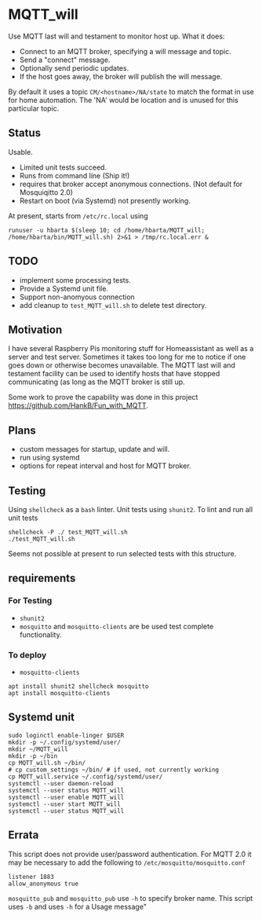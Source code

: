 # MQTT_will

Use MQTT last will and testament to monitor host up. What it does:

* Connect to an MQTT broker, specifying a will message and topic.
* Send a "connect" message.
* Optionally send periodic updates.
* If the host goes away, the broker will publish the will message.

By default it uses a topic `CM/<hostname>/NA/state` to match the format in use for home automation. The 'NA' would be location and is unused for this particular topic.

## Status

Usable.

* Limited unit tests succeed.
* Runs from command line (Ship it!)
* requires that broker accept anonymous connections. (Not default for Mosquiqitto 2.0)
* Restart on boot (via Systemd) not presently working.

At present, starts from `/etc/rc.local` using

```text
runuser -u hbarta $(sleep 10; cd /home/hbarta/MQTT_will; /home/hbarta/bin/MQTT_will.sh) 2>&1 > /tmp/rc.local.err &
```

## TODO

* implement some processing tests.
* Provide a Systemd unit file.
* Support non-anomyous connection
* add cleanup to `test_MQTT_will.sh` to delete test directory.

## Motivation

I have several Raspberry Pis monitoring stuff for Homeassistant as well as a server and test server. Sometimes it takes too long for me to notice if one goes down or otherwise becomes unavailable. The MQTT last will and testament facility can be used to identify hosts that have stopped communicating (as long as the MQTT broker is still up.

Some work to prove the capability was done in this project <https://github.com/HankB/Fun_with_MQTT>.

## Plans

* custom messages for startup, update and will.
* run using systemd
* options for repeat interval and host for MQTT broker.

## Testing

Using  `shellcheck` as a `bash` linter. Unit tests using `shunit2`. To lint and run all unit tests

```text
shellcheck -P ./ test_MQTT_will.sh
./test_MQTT_will.sh
```

Seems not possible at present to run selected tests with this structure.

## requirements

### For Testing

* `shunit2`
* `mosquitto` and `mosquitto-clients` are be used test complete functionality. 

### To deploy

* `mosquitto-clients`

```text
apt install shunit2 shellcheck mosquitto
apt install mosquitto-clients
```

## Systemd unit

```text
sudo loginctl enable-linger $USER
mkdir -p ~/.config/systemd/user/
mkdir ~/MQTT_will
mkdir -p ~/bin
cp MQTT_will.sh ~/bin/
# cp custom_settings ~/bin/ # if used, not currently working
cp MQTT_will.service ~/.config/systemd/user/
systemctl --user daemon-reload
systemctl --user status MQTT_will
systemctl --user enable MQTT_will
systemctl --user start MQTT_will
systemctl --user status MQTT_will
```

## Errata

This script does not provide user/password authentication. For MQTT 2.0 it may be necessary to add the following to `/etc/mosquitto/mosquitto.conf`

```text
listener 1883
allow_anonymous true
```
`mosquitto_pub` and `mosquitto_pub` use `-h` to specify broker name. This script uses `-b` and uses `-h` for a Usage message"
